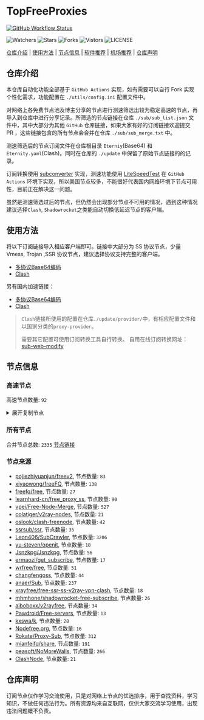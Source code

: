 # TopFreeProxies
[![GitHub Workflow Status](https://github.com/Jason6111/topfreeproxies/actions/workflows/get-proxies.yml/badge.svg)](https://github.com/Jason6111/TopFreeProxies/actions/workflows/get-proxies.yml) 

![Watchers](https://img.shields.io/github/watchers/Jason6111/topfreeproxies) ![Stars](https://img.shields.io/github/stars/Jason6111/topfreeproxies) ![Forks](https://img.shields.io/github/forks/Jason6111/topfreeproxies) ![Vistors](https://visitor-badge.laobi.icu/badge?page_id=Jason6111.topfreeproxies) ![LICENSE](https://img.shields.io/badge/license-CC%20BY--SA%204.0-green.svg)

[仓库介绍](https://github.com/Jason6111/TopFreeProxies#仓库介绍) | [使用方法](https://github.com/Jason6111/TopFreeProxies#使用方法) | [节点信息](https://github.com/Jason6111/TopFreeProxies#节点信息) | [软件推荐](https://github.com/Jason6111/TopFreeProxies#客户端选择) | [机场推荐](https://github.com/Jason6111/TopFreeProxies#机场推荐) | [仓库声明](https://github.com/Jason6111/TopFreeProxies#仓库声明)

## 仓库介绍
本仓库自动化功能全部基于 `GitHub Actions` 实现，如有需要可以自行 Fork 实现个性化需求，功能配置在 `./utils/config.ini` 配置文件中。

对网络上各免费节点池及博主分享的节点进行测速筛选出较为稳定高速的节点，再导入到仓库中进行分享记录。所筛选的节点链接在仓库 `./sub/sub_list.json` 文件中，其中大部分为其他 `GitHub` 仓库链接，如果大家有好的订阅链接欢迎提交 PR ，这些链接包含的所有节点会合并在仓库 `./sub/sub_merge.txt` 中。

测速筛选后的节点订阅文件在仓库根目录 `Eterniy`(Base64) 和 `Eternity.yaml`(Clash)。同时在仓库的 `./update` 中保留了原始节点链接的的记录。

订阅转换使用 [subconverter](https://github.com/tindy2013/subconverter) 实现，测速功能使用 [LiteSpeedTest](https://github.com/xxf098/LiteSpeedTest) 在 `GitHub Actions` 环境下实现，所以美国节点较多，不能很好代表国内网络环境下节点可用性，目前正在解决这一问题。

虽然是测速筛选过后的节点，但仍然会出现部分节点不可用的情况，遇到这种情况建议选择`Clash`, `Shadowrocket`之类能自动切换低延迟节点的客户端。

## 使用方法
将以下订阅链接导入相应客户端即可。链接中大部分为 SS 协议节点，少量 Vmess, Trojan ,SSR 协议节点，建议选择协议支持完整的客户端。

- [多协议Base64编码](https://raw.githubusercontent.com/Jason6111/TopFreeProxies/master/Eternity)
- [Clash](https://raw.githubusercontent.com/Jason6111/TopFreeProxies/master/Eternity.yaml)

另有国内加速链接：

- [多协议Base64编码](https://fastly.jsdelivr.net/gh/Jason6111/TopFreeProxies@master/Eternity)
- [Clash](https://fastly.jsdelivr.net/gh/Jason6111/TopFreeProxies@master/Eternity.yaml)

>`Clash`链接所使用的配置在仓库`./update/provider/`中，有相应配置文件和以国家分类的`proxy-provider`。
>
>需要其它配置可使用订阅转换工具自行转换。
>自用在线订阅转换网址：[sub-web-modify](https://sub.v1.mk/)

## 节点信息
### 高速节点
高速节点数量: `92`
<details>
  <summary>展开复制节点</summary>

    vmess://eyJ2IjoiMiIsInBzIjoi8J+Hr/Cfh7Ug5pel5pysXzExMDIyMDgiLCJhZGQiOiI0Ny45MS4xMS4yMyIsInBvcnQiOiI0NDMiLCJ0eXBlIjoibm9uZSIsImlkIjoiOTE2NDZmOWEtYjRlOS00YWNhLWJmZTMtODg5MmIzZTU4ZmU3IiwiYWlkIjoiMCIsIm5ldCI6IndzIiwicGF0aCI6Ii9yYXkiLCJob3N0IjoibGczMC5jZmNkbjMueHl6IiwidGxzIjoidGxzIn0=
    vmess://eyJ2IjoiMiIsInBzIjoi8J+Hr/Cfh7Ug5pel5pysXzExMDIyMzUiLCJhZGQiOiI4LjIwOS4yNTMuMjIiLCJwb3J0IjoiNDQzIiwidHlwZSI6Im5vbmUiLCJpZCI6IjkxNjQ2ZjlhLWI0ZTktNGFjYS1iZmUzLTg4OTJiM2U1OGZlNyIsImFpZCI6IjAiLCJuZXQiOiJ3cyIsInBhdGgiOiIvcmF5IiwiaG9zdCI6ImxnMzAuY2ZjZG4zLnh5eiIsInRscyI6InRscyJ9
    vmess://eyJ2IjoiMiIsInBzIjoi8J+HuPCfh6wg5paw5Yqg5Z2hXzExMDIyNzAiLCJhZGQiOiIxMDMuMjUzLjI0Ljk4IiwicG9ydCI6IjgwIiwidHlwZSI6Im5vbmUiLCJpZCI6Ijg1NGZjMDY5LTIzYmMtNGRkOS05YzE0LTlmM2JjNTBhM2I3NiIsImFpZCI6IjAiLCJuZXQiOiJ3cyIsInBhdGgiOiIvZmFzdHNzaC9zb2JlcnQ1LzYzNTA2Njk2YjA4MDYvIiwiaG9zdCI6IiIsInRscyI6IiJ9
    vmess://eyJ2IjoiMiIsInBzIjoi8J+Hr/Cfh7Ug5pel5pysXzExMDIyMDUiLCJhZGQiOiI0Ny45MS4yMy4xODIiLCJwb3J0IjoiNDQzIiwidHlwZSI6Im5vbmUiLCJpZCI6IjU3MjEyNmY4LTUzMDEtODNjMi0wYTI2LWMzMGNlZDNkYjdjNCIsImFpZCI6IjAiLCJuZXQiOiJ3cyIsInBhdGgiOiIvd216bXZ3cyIsImhvc3QiOiJnb29kZmFtaWx5MTkuc2l0ZSIsInRscyI6InRscyJ9
    trojan://f2117e99-9b6e-47fd-b0a9-634a0b15b998@jgw2.gaox.ml:443?allowInsecure=0#%F0%9F%87%AF%F0%9F%87%B5%20%5B11-02%5D-%F0%9F%87%AF%F0%9F%87%B5-%E6%97%A5%E6%9C%AC-3802-jgw2.gaox.ml
    trojan://b291d129-ee55-4801-a9b8-b5316e5c37b7@jgwcc3.gaox.ml:443?allowInsecure=0#%F0%9F%87%B0%F0%9F%87%B7%20%5B11-02%5D-%F0%9F%87%B0%F0%9F%87%B7-%E9%9F%A9%E5%9B%BD%E6%98%A5%E5%B7%9D-254-jgwcc3.gaox.ml
    ss://Y2hhY2hhMjAtaWV0Zi1wb2x5MTMwNTpjOWRhYTYxNi0zZDY3LTQwNzgtOWZhNS0yOWVmYTRiMzE4ZTI@xjp2.paolujichang.com:81#%F0%9F%87%B8%F0%9F%87%AC%20%5B11-02%5D-%F0%9F%87%B8%F0%9F%87%AC-%E6%96%B0%E5%8A%A0%E5%9D%A1-3128-xjp2.paolujichang.com
    trojan://16c267c7-9734-4703-b3fb-5a23c2ab7fda@43.198.12.229:28443?allowInsecure=0#%F0%9F%87%AF%F0%9F%87%B5%20%5B11-02%5D-%F0%9F%87%AF%F0%9F%87%B5-%E6%97%A5%E6%9C%AC-178-43.198.12.229
    trojan://16c8c162-71ef-4d19-8a8e-c690aeb998d7@tr-jp.sy-fly.net:12888?allowInsecure=0#%F0%9F%87%B8%F0%9F%87%AC%20%5B11-02%5D-%F0%9F%87%B8%F0%9F%87%AC-%E6%96%B0%E5%8A%A0%E5%9D%A1-070-tr-jp.sy-fly.net
    trojan://275d9aa8-b271-43d1-b1cf-1f3e6e881047@zf1.windowsupdate1.com:50010?allowInsecure=0#%F0%9F%87%AF%F0%9F%87%B5%20%5B11-02%5D-%F0%9F%87%AF%F0%9F%87%B5-%E6%97%A5%E6%9C%AC-4094-zf1.windowsupdate1.com
    trojan://27d01290-3763-11ed-90db-1239d0255272@sg1-trojan.bonds.id:443?allowInsecure=0#%F0%9F%87%B8%F0%9F%87%AC%20%5B11-02%5D-%F0%9F%87%B8%F0%9F%87%AC-%E6%96%B0%E5%8A%A0%E5%9D%A1-398-sg1-trojan.bonds.id
    trojan://28bccca2-43d2-47f8-bd63-b1361ce7d362@kh.iamnotagoodman.com:443?allowInsecure=0#%F0%9F%87%AD%F0%9F%87%B0%20%5B11-02%5D-%F0%9F%87%AD%F0%9F%87%B0-%E9%A6%99%E6%B8%AF-394-kh.iamnotagoodman.com
    trojan://2f95d996-e911-4b1b-82b1-1d86bf2c517d@23.100.91.117:443?allowInsecure=0#%F0%9F%87%AD%F0%9F%87%B0%20%5B11-02%5D-%F0%9F%87%AD%F0%9F%87%B0-%E9%A6%99%E6%B8%AF-046-23.100.91.117
    trojan://35b65b31-174e-4007-ad65-8eae6d7b8c41@tw01.henet.top:30000?allowInsecure=0#%F0%9F%87%A8%F0%9F%87%B3%20%5B11-02%5D-%F0%9F%87%B9%F0%9F%87%BC-%E5%8F%B0%E6%B9%BE%E8%8A%B1%E8%8E%B2%E5%8E%BF-008-tw01.henet.top
    trojan://36ebef7d1b1d6205fd0c55f28800e674@45.66.134.219:443?allowInsecure=0#%F0%9F%87%AF%F0%9F%87%B5%20%5B11-02%5D-%F0%9F%87%AF%F0%9F%87%B5-%E6%97%A5%E6%9C%AC-4036-45.66.134.219
    trojan://423b4a2b-987f-46a7-9222-776839117b3a@31.72img.xyz:443?allowInsecure=0#%F0%9F%87%B8%F0%9F%87%AC%20%5B11-02%5D-%F0%9F%87%B8%F0%9F%87%AC-%E6%96%B0%E5%8A%A0%E5%9D%A1-660-31.72img.xyz
    trojan://4c7985e0-79e8-11eb-b8d3-1239d0255272@103.253.24.216:443?allowInsecure=0#%F0%9F%87%B8%F0%9F%87%AC%20%5B11-02%5D-%F0%9F%87%B8%F0%9F%87%AC-%E6%96%B0%E5%8A%A0%E5%9D%A1-648-103.253.24.216
    trojan://5d1b3b0a-de2a-4731-938d-4c7e15f034c1@43.229.153.148:50418?allowInsecure=0#%F0%9F%87%AF%F0%9F%87%B5%20%5B11-02%5D-%F0%9F%87%AF%F0%9F%87%B5-%E6%97%A5%E6%9C%AC-3376-43.229.153.148
    trojan://6c8b18adb11737af@211.72.35.152:3389?allowInsecure=0#%F0%9F%87%A8%F0%9F%87%B3%20%5B11-02%5D-%F0%9F%87%B9%F0%9F%87%BC-%E5%8F%B0%E6%B9%BE-696-211.72.35.152
    trojan://6c8b18adb11737af@211.72.35.155:3389?allowInsecure=0#%F0%9F%87%A8%F0%9F%87%B3%20%5B11-02%5D-%F0%9F%87%B9%F0%9F%87%BC-%E5%8F%B0%E6%B9%BE-694-211.72.35.155
    trojan://6c8b18adb11737af@211.72.35.158:3389?allowInsecure=0#%F0%9F%87%A8%F0%9F%87%B3%20%5B11-02%5D-%F0%9F%87%B9%F0%9F%87%BC-%E5%8F%B0%E6%B9%BE-692-211.72.35.158
    trojan://6c8b18adb11737af@60.249.3.125:3389?allowInsecure=0#%F0%9F%87%A8%F0%9F%87%B3%20%5B11-02%5D-%F0%9F%87%B9%F0%9F%87%BC-%E5%8F%B0%E6%B9%BE-324-60.249.3.125
    trojan://6c8b18adb11737af@60.249.3.226:3389?allowInsecure=0#%F0%9F%87%A8%F0%9F%87%B3%20%5B11-02%5D-%F0%9F%87%B9%F0%9F%87%BC-%E5%8F%B0%E6%B9%BE-690-60.249.3.226
    trojan://6c8b18adb11737af@60.249.3.228:3389?allowInsecure=0#%F0%9F%87%A8%F0%9F%87%B3%20%5B11-02%5D-%F0%9F%87%B9%F0%9F%87%BC-%E5%8F%B0%E6%B9%BE-078-60.249.3.228
    trojan://6c8b18adb11737af@60.249.3.230:3389?allowInsecure=0#%F0%9F%87%A8%F0%9F%87%B3%20%5B11-02%5D-%F0%9F%87%B9%F0%9F%87%BC-%E5%8F%B0%E6%B9%BE-688-60.249.3.230
    trojan://6d8d2ced-54da-4e79-bfae-2ed55345b954@23.100.91.146:443?allowInsecure=0#%F0%9F%87%AD%F0%9F%87%B0%20%5B11-02%5D-%F0%9F%87%AD%F0%9F%87%B0-%E9%A6%99%E6%B8%AF-552-23.100.91.146
    trojan://6d8d2ced-54da-4e79-bfae-2ed55345b954@23.100.91.61:443?allowInsecure=0#%F0%9F%87%AD%F0%9F%87%B0%20%5B11-02%5D-%F0%9F%87%AD%F0%9F%87%B0-%E9%A6%99%E6%B8%AF-003-23.100.91.61
    trojan://750a29bf-0a40-437f-b120-38de74ae7eaf@141.147.191.85:28443?allowInsecure=0#%F0%9F%87%AF%F0%9F%87%B5%20%5B11-02%5D-%F0%9F%87%AF%F0%9F%87%B5-%E6%97%A5%E6%9C%AC%E4%B8%9C%E4%BA%AC-4044-141.147.191.85
    trojan://750a29bf-0a40-437f-b120-38de74ae7eaf@210.0.158.220:28443?allowInsecure=0#%F0%9F%87%AD%F0%9F%87%B0%20%5B11-02%5D-%F0%9F%87%AD%F0%9F%87%B0-%E9%A6%99%E6%B8%AF-3808-210.0.158.220
    trojan://7a9a3bb7-43b4YWVzLTI1Ni1nY206eHBRd3lWNFc1RmRBNk5NQU5KSng3M1VT@2.58.242.43:443?allowInsecure=0#%F0%9F%87%A8%F0%9F%87%B3%20%5B11-02%5D-%F0%9F%87%B9%F0%9F%87%BC-%E5%8F%B0%E6%B9%BE-3980-2.58.242.43
    trojan://7b06d22a8a7c764f@211.72.35.156:3389?allowInsecure=0#%F0%9F%87%A8%F0%9F%87%B3%20%5B11-02%5D-%F0%9F%87%B9%F0%9F%87%BC-%E5%8F%B0%E6%B9%BE-180-211.72.35.156
    trojan://7b06d22a8a7c764f@60.249.3.229:3389?allowInsecure=0#%F0%9F%87%A8%F0%9F%87%B3%20%5B11-02%5D-%F0%9F%87%B9%F0%9F%87%BC-%E5%8F%B0%E6%B9%BE-684-60.249.3.229
    trojan://7b06d22a8a7c764f@60.249.3.231:3389?allowInsecure=0#%F0%9F%87%A8%F0%9F%87%B3%20%5B11-02%5D-%F0%9F%87%B9%F0%9F%87%BC-%E5%8F%B0%E6%B9%BE-682-60.249.3.231
    trojan://7x42LetRa0@106.180.225.69:1443?allowInsecure=0#%F0%9F%87%AF%F0%9F%87%B5%20%5B11-02%5D-%F0%9F%87%AF%F0%9F%87%B5-%E6%97%A5%E6%9C%AC-158-106.180.225.69
    trojan://9010950e-8e09-486a-bf96-3b0cf22097b4@sg1.sanfen001.pics:443?allowInsecure=0#%F0%9F%87%B8%F0%9F%87%AC%20%5B11-02%5D-%F0%9F%87%B8%F0%9F%87%AC-%E6%96%B0%E5%8A%A0%E5%9D%A1-674-sg1.sanfen001.pics
    trojan://94a08db5-db61-487a-b208-c66445f32737@1024sg99.tfzhc.top:443?allowInsecure=0#%F0%9F%87%B8%F0%9F%87%AC%20%5B11-02%5D-%F0%9F%87%B8%F0%9F%87%AC-%E6%96%B0%E5%8A%A0%E5%9D%A1-3360-1024sg99.tfzhc.top
    trojan://9c48615a-d5e7-366c-907f-19a105b17451@211.72.174.126:443?allowInsecure=0#%F0%9F%87%A8%F0%9F%87%B3%20%5B11-02%5D-%F0%9F%87%B9%F0%9F%87%BC-%E5%8F%B0%E6%B9%BE-076-211.72.174.126
    trojan://A5gRXcqzaSY2lN87FaDxx34Ka33ROYj9eSZFIDCueEyl8ySBn0TpwC3OCApDZ6@121.78.213.3:443?allowInsecure=0#%F0%9F%87%B0%F0%9F%87%B7%20%5B11-02%5D-%F0%9F%87%B0%F0%9F%87%B7-%E9%9F%A9%E5%9B%BD-570-121.78.213.3
    trojan://ED177480-E516-11EA-8B44-BBC4E882BA0B@tw01.balala2016.xyz:20261?allowInsecure=0#%F0%9F%87%A8%F0%9F%87%B3%20%5B11-02%5D-%F0%9F%87%B9%F0%9F%87%BC-%E5%8F%B0%E6%B9%BE%E6%96%B0%E7%AB%B9%E5%B8%82-3984-tw01.balala2016.xyz
    trojan://H5sVBuzPFUgVTdY8Ry@pro-tw1-4.nigirocloud.com:443?allowInsecure=0#%F0%9F%87%A8%F0%9F%87%B3%20%5B11-02%5D-%F0%9F%87%B9%F0%9F%87%BC-%E5%8F%B0%E6%B9%BE-700-pro-tw1-4.nigirocloud.com
    trojan://ZDAAFTxBNu5j9pl3Re834a3xSXwOZYeIlE30Dp86qc7yYgKaDCaROCSSnz2FCy@47.52.101.237:443?allowInsecure=0#%F0%9F%87%AD%F0%9F%87%B0%20%5B11-02%5D-%F0%9F%87%AD%F0%9F%87%B0-%E9%A6%99%E6%B8%AF-524-47.52.101.237
    trojan://ZlYZ0KxC8uxngp736aR34y3TaFwFOC95DO2XR8yeeAD3cESNDSCBqAYIjpaSlz@219.76.13.175:443?allowInsecure=0#%F0%9F%87%AD%F0%9F%87%B0%20%5B11-02%5D-%F0%9F%87%AD%F0%9F%87%B0-%E9%A6%99%E6%B8%AF-538-219.76.13.175
    trojan://affae2e0-e84b-11ec-b09f-1239d0255272@trojan1.udpgw.com:443?allowInsecure=0#%F0%9F%87%B8%F0%9F%87%AC%20%5B11-02%5D-%F0%9F%87%B8%F0%9F%87%AC-%E6%96%B0%E5%8A%A0%E5%9D%A1-198-trojan1.udpgw.com
    trojan://b1171e62-aad8-46dc-8014-1478a9aabb04@download2hkt.windowsupdate.lol:443?allowInsecure=0#%F0%9F%87%AD%F0%9F%87%B0%20%5B11-02%5D-%F0%9F%87%AD%F0%9F%87%B0-%E9%A6%99%E6%B8%AF-3804-download2hkt.windowsupdate.lol
    ss://Y2hhY2hhMjAtaWV0Zi1wb2x5MTMwNTpzejdqMQ@sg4-ss.sshstores.net:8388#%F0%9F%87%BA%F0%9F%87%B8%20%5B11-02%5D-%F0%9F%87%BA%F0%9F%87%B8-%E7%BE%8E%E5%9B%BD-3132-sg4-ss.sshstores.net
    ss://YWVzLTI1Ni1nY206WTZSOXBBdHZ4eHptR0M@38.91.106.51:443#%F0%9F%87%BA%F0%9F%87%B8%20%5B11-02%5D-%F0%9F%87%BA%F0%9F%87%B8-%E7%BE%8E%E5%9B%BD-3094-38.91.106.51
    ss://YWVzLTI1Ni1nY206ZTRGQ1dyZ3BramkzUVk@169.197.141.39:443#%F0%9F%87%BA%F0%9F%87%B8%20%5B11-02%5D-%F0%9F%87%A6%F0%9F%87%B6-%E5%8C%97%E7%BE%8E%E5%9C%B0%E5%8C%BA-140-169.197.141.39
    ss://YWVzLTI1Ni1jZmI6OWQ2Y2NlYWEzNzNiZjJjOGFjYjIyZTYwYjZhNThiZTY@45.33.88.190:443#%F0%9F%87%BA%F0%9F%87%B8%20-%E7%BE%8E%E5%9B%BD-45.33.88.190
    ss://YWVzLTI1Ni1jZmI6OWQ2Y2NlYWEzNzNiZjJjOGFjYjIyZTYwYjZhNThiZTY@45.79.79.37:443#%F0%9F%87%BA%F0%9F%87%B8%20-%E7%BE%8E%E5%9B%BD-45.79.79.37
    ssr://Z3p5ZC0wMS5jY3RlbGVzY29wZS54eXo6NDE5OTk6YXV0aF9hZXMxMjhfbWQ1OmFlcy0yNTYtY2ZiOnRsczEuMl90aWNrZXRfYXV0aDphRWRyVVRZNU1UVjBSQS8_Z3JvdXA9VTFOU1VISnZkbWxrWlhJJnJlbWFya3M9OEotSHV2Q2ZoN2dnTGVlLWp1V2J2UzFuZW5sa0xUQXhMbU5qZEdWc1pYTmpiM0JsTG5oNWVnJm9iZnNwYXJhbT1ZV3BoZUM1dGFXTnliM052Wm5RdVkyOXQmcHJvdG9wYXJhbT1NVEkwT1RFMU9rbFVlVEpEYkhoUlJGWQ
    trojan://%21str111111@www.cjf0423.cf:443?allowInsecure=0#%F0%9F%87%BA%F0%9F%87%B8%20%5B11-02%5D-%F0%9F%87%BA%F0%9F%87%B8-%E7%BE%8E%E5%9B%BD-182-www.cjf0423.cf
    trojan://0f253dfd-ab4c-414e-84c0-cb0c5a279899@jp01.awcloud.top:443?allowInsecure=0#%F0%9F%87%BA%F0%9F%87%B8%20%5B11-02%5D-%F0%9F%87%BA%F0%9F%87%B8-%E7%BE%8E%E5%9B%BD-040-jp01.awcloud.top
    trojan://0f76f49a-f531-4707-8622-2f8e88c38624@us02.henet.top:30000?allowInsecure=0#%F0%9F%87%BA%F0%9F%87%B8%20%5B11-02%5D-%F0%9F%87%BA%F0%9F%87%B8-%E7%BE%8E%E5%9B%BD-3366-us02.henet.top
    trojan://176196e4-7cf7-4561-87a9-21a1b4e344be@ap.liangyuandian.top:443?allowInsecure=0#%F0%9F%87%BA%F0%9F%87%B8%20%5B11-02%5D-%F0%9F%87%BA%F0%9F%87%B8-%E7%BE%8E%E5%9B%BD-4046-ap.liangyuandian.top
    trojan://21a387ca-5461-47d5-bf2c-a68bad0ca970@de.liangyuandian.top:443?allowInsecure=0#%F0%9F%87%BA%F0%9F%87%B8%20%5B11-02%5D-%F0%9F%87%BA%F0%9F%87%B8-%E7%BE%8E%E5%9B%BD-304-de.liangyuandian.top
    trojan://26e219f2-5c2a-356c-9767-9fd681cc0134@165.154.235.186:24567?allowInsecure=0#%F0%9F%87%A8%F0%9F%87%A6%20%5B11-02%5D-%F0%9F%87%A8%F0%9F%87%A6-%E5%8A%A0%E6%8B%BF%E5%A4%A7-312-165.154.235.186
    trojan://28bccca2-43d2-47f8-bd63-b1361ce7d362@de.iamnotagoodman.com:443?allowInsecure=0#%F0%9F%87%BA%F0%9F%87%B8%20%5B11-02%5D-%F0%9F%87%BA%F0%9F%87%B8-%E7%BE%8E%E5%9B%BD-3382-de.iamnotagoodman.com
    trojan://2f95d996-e911-4b1b-82b1-1d86bf2c517d@dl-hk2.efpan.one:443?allowInsecure=0#%F0%9F%87%BA%F0%9F%87%B8%20%5B11-02%5D-%F0%9F%87%BA%F0%9F%87%B8-%E7%BE%8E%E5%9B%BD-4034-dl-hk2.efpan.one
    trojan://38239dd0-902b-11eb-afc1-1239d0255272@us-trojan.bonds.id:443?allowInsecure=0#%F0%9F%87%BA%F0%9F%87%B8%20%5B11-02%5D-%F0%9F%87%BA%F0%9F%87%B8-%E7%BE%8E%E5%9B%BD%E5%BC%97%E5%90%89%E5%B0%BC%E4%BA%9A%E5%B7%9E%E6%96%87%E7%89%B9%E5%B1%B1%E5%86%9C%E5%9C%BA-3270-us-trojan.bonds.id
    trojan://3d6e81e4-c6df-32ad-a808-e83d4fd1ca1a@azhj001.xibai6.top:20716?allowInsecure=0#%F0%9F%87%BA%F0%9F%87%B8%20%5B11-02%5D-%F0%9F%87%BA%F0%9F%87%B8-%E7%BE%8E%E5%9B%BD-562-azhj001.xibai6.top
    trojan://4V4kxVXmcg5Yn2DqF2@ty1-1.nigirocloud.com:443?allowInsecure=0#%F0%9F%87%BA%F0%9F%87%B8%20%5B11-02%5D-%F0%9F%87%BA%F0%9F%87%B8-%E7%BE%8E%E5%9B%BD-680-ty1-1.nigirocloud.com
    trojan://54f4dd9a-6a6c-4c84-b328-4a51da70793e@625us.ok365.cyou:443?allowInsecure=0#%F0%9F%87%A8%F0%9F%87%A6%20%5B11-02%5D-%F0%9F%87%A8%F0%9F%87%A6-%E5%8A%A0%E6%8B%BF%E5%A4%A7-604-625us.ok365.cyou
    trojan://640e3ef0-9c44-49a8-98f6-0895b11eecd6@t03.ssrsub.com.xyz:443?allowInsecure=0#%F0%9F%87%BA%F0%9F%87%B8%20%5B11-02%5D-%F0%9F%87%BA%F0%9F%87%B8-%E7%BE%8E%E5%9B%BD-360-t03.ssrsub.com.xyz
    trojan://67960bfb-00de-4a6b-9a7a-e74fc9e8b158@149.56.141.11:443?allowInsecure=0#%F0%9F%87%A8%F0%9F%87%A6%20%5B11-02%5D-%F0%9F%87%A8%F0%9F%87%A6-%E5%8A%A0%E6%8B%BF%E5%A4%A7-4016-149.56.141.11
    trojan://6A30qqSh8W@45.136.14.70:15410?allowInsecure=0#%F0%9F%87%BA%F0%9F%87%B8%20%5B11-02%5D-%F0%9F%87%BA%F0%9F%87%B8-%E7%BE%8E%E5%9B%BD-592-45.136.14.70
    trojan://6c8b18adb11737af@134.195.101.32:3389?allowInsecure=0#%F0%9F%87%BA%F0%9F%87%B8%20%5B11-02%5D-%F0%9F%87%A6%F0%9F%87%B6-%E5%8C%97%E7%BE%8E%E5%9C%B0%E5%8C%BA-608-134.195.101.32
    trojan://6d8d2ced-54da-4e79-bfae-2ed55345b954@20.222.103.147:443?allowInsecure=0#%F0%9F%87%BA%F0%9F%87%B8%20%5B11-02%5D-%F0%9F%87%BA%F0%9F%87%B8-%E7%BE%8E%E5%9B%BD-642-20.222.103.147
    vmess://eyJ2IjoiMiIsInBzIjoi8J+HqfCfh6og5b635Zu9XzExMDIwODEiLCJhZGQiOiI4LjIwOS4xMTcuNCIsInBvcnQiOiI0NDMiLCJ0eXBlIjoibm9uZSIsImlkIjoiNTcyMTI2ZjgtNTMwMS04M2MyLTBhMjYtYzMwY2VkM2RiN2M0IiwiYWlkIjoiMCIsIm5ldCI6IndzIiwicGF0aCI6Ii93bXptdndzIiwiaG9zdCI6Imdvb2RmYW1pbHkxOS5zaXRlIiwidGxzIjoidGxzIn0=
    vmess://eyJ2IjoiMiIsInBzIjoi8J+HqfCfh6og5b635Zu9XzExMDIwODkiLCJhZGQiOiI4LjIwOS44Mi4xMzAiLCJwb3J0IjoiNDQzIiwidHlwZSI6Im5vbmUiLCJpZCI6IjU3MjEyNmY4LTUzMDEtODNjMi0wYTI2LWMzMGNlZDNkYjdjNCIsImFpZCI6IjAiLCJuZXQiOiJ3cyIsInBhdGgiOiIvd216bXZ3cyIsImhvc3QiOiJnb29kZmFtaWx5MTkuc2l0ZSIsInRscyI6InRscyJ9
    vmess://eyJ2IjoiMiIsInBzIjoi8J+HqfCfh6og5b635Zu9XzExMDIwODAiLCJhZGQiOiI4LjIwOS4xMTIuMTcxIiwicG9ydCI6IjQ0MyIsInR5cGUiOiJub25lIiwiaWQiOiI1NzIxMjZmOC01MzAxLTgzYzItMGEyNi1jMzBjZWQzZGI3YzQiLCJhaWQiOiIwIiwibmV0Ijoid3MiLCJwYXRoIjoiL3dtem12d3MiLCJob3N0IjoiZ29vZGZhbWlseTE5LnNpdGUiLCJ0bHMiOiJ0bHMifQ==
    vmess://eyJ2IjoiMiIsInBzIjoi8J+HqfCfh6og5b635Zu9XzExMDIxMjAiLCJhZGQiOiI4LjIwOS42OC40MiIsInBvcnQiOiI0NDMiLCJ0eXBlIjoibm9uZSIsImlkIjoiOTE2NDZmOWEtYjRlOS00YWNhLWJmZTMtODg5MmIzZTU4ZmU3IiwiYWlkIjoiMCIsIm5ldCI6IndzIiwicGF0aCI6Ii9yYXkiLCJob3N0IjoibGczMC5jZmNkbjMueHl6IiwidGxzIjoidGxzIn0=
    vmess://eyJ2IjoiMiIsInBzIjoi8J+HqfCfh6og5b635Zu9XzExMDIxMjIiLCJhZGQiOiI0Ny45MS43Ni43NCIsInBvcnQiOiI0NDMiLCJ0eXBlIjoibm9uZSIsImlkIjoiOTE2NDZmOWEtYjRlOS00YWNhLWJmZTMtODg5MmIzZTU4ZmU3IiwiYWlkIjoiMCIsIm5ldCI6IndzIiwicGF0aCI6Ii9yYXkiLCJob3N0IjoibGczMC5jZmNkbjMueHl6IiwidGxzIjoidGxzIn0=
    vmess://eyJ2IjoiMiIsInBzIjoi8J+HqfCfh6og5b635Zu9XzExMDIxMjEiLCJhZGQiOiI4LjIwOS4xMDQuMTAzIiwicG9ydCI6IjQ0MyIsInR5cGUiOiJub25lIiwiaWQiOiI5MTY0NmY5YS1iNGU5LTRhY2EtYmZlMy04ODkyYjNlNThmZTciLCJhaWQiOiIwIiwibmV0Ijoid3MiLCJwYXRoIjoiL3JheSIsImhvc3QiOiJsZzMwLmNmY2RuMy54eXoiLCJ0bHMiOiJ0bHMifQ==
    vmess://eyJ2IjoiMiIsInBzIjoi8J+HrvCfh6kg5Y2w5bqm5bC86KW/5LqaXzExMDIwMDIiLCJhZGQiOiJpZC1sYi52aGF4Lm5ldCIsInBvcnQiOiI4MCIsInR5cGUiOiJub25lIiwiaWQiOiI2ZmVhMTY0OS00MjViLTQwOTItYmY1My0yOTc5MjE1MmM5MjUiLCJhaWQiOiIwIiwibmV0Ijoid3MiLCJwYXRoIjoiL3NzaGtpdC9BcnNoYW04NTIzMS82MzQ3ZDA4MDIyYjkxLyIsImhvc3QiOiJpZC1sYi52aGF4Lm5ldCIsInRscyI6IiJ9
    ss://Y2hhY2hhMjAtaWV0Zi1wb2x5MTMwNTpkM3BMdGpVMUhyNUE@95.142.160.63:443#%F0%9F%87%AB%F0%9F%87%B7%20%5B11-02%5D-%F0%9F%87%AB%F0%9F%87%B7-%E6%B3%95%E5%9B%BD-142-95.142.160.63
    vmess://eyJ2IjoiMiIsInBzIjoi6L+Z5Lqb6IqC54K55Y+q6IO95aSH55So5oiW6ICF6Ziy5q2i5aSx6IGU77yM6Jm954S26LSo6YeP5bm25LiN5piv5b6I5aW977yM5Lmf6K+35L2O6LCD5L2/55SoKSA3NCIsImFkZCI6IjEwNC4xOC43LjEzOCIsInBvcnQiOiI0NDMiLCJ0eXBlIjoibm9uZSIsImlkIjoiM2I1ZTI1OGUtOGM1ZS00NWQzLWI3ZDItMDJjOGY1ZmMwYmIyIiwiYWlkIjoiNjQiLCJuZXQiOiJ3cyIsInBhdGgiOiIvIiwiaG9zdCI6IjEwNC4xOC43LjEzOCIsInRscyI6InRscyJ9
    ss://YWVzLTI1Ni1nY206V0N1ejd5cmZaU0NRUVhTTnJ0R1B6MkhU@86.106.136.125:50168#%E8%BF%99%E4%BA%9B%E8%8A%82%E7%82%B9%E5%8F%AA%E8%83%BD%E5%A4%87%E7%94%A8%E6%88%96%E8%80%85%E9%98%B2%E6%AD%A2%E5%A4%B1%E8%81%94%EF%BC%8C%E8%99%BD%E7%84%B6%E8%B4%A8%E9%87%8F%E5%B9%B6%E4%B8%8D%E6%98%AF%E5%BE%88%E5%A5%BD%EF%BC%8C%E4%B9%9F%E8%AF%B7%E4%BD%8E%E8%B0%83%E4%BD%BF%E7%94%A8%29%2072
    vmess://eyJ2IjoiMiIsInBzIjoi6L+Z5Lqb6IqC54K55Y+q6IO95aSH55So5oiW6ICF6Ziy5q2i5aSx6IGU77yM6Jm954S26LSo6YeP5bm25LiN5piv5b6I5aW977yM5Lmf6K+35L2O6LCD5L2/55SoKSA3MCIsImFkZCI6ImNmLjczMTgwOC50ayIsInBvcnQiOiI0NDMiLCJ0eXBlIjoibm9uZSIsImlkIjoiNDJiYjZlYzEtODZkZi00M2VmLWE5M2ItNzBhOTgxZjhmZDNmIiwiYWlkIjoiMCIsIm5ldCI6IndzIiwicGF0aCI6Ii9tbHltdndzIiwiaG9zdCI6ImNmLjczMTgwOC50ayIsInRscyI6InRscyJ9
    ssr://MTQ2LjE5LjE5Ni4xNDY6NDEwMDU6YXV0aF9hZXMxMjhfc2hhMTpjaGFjaGEyMC1pZXRmOnRsczEuMl90aWNrZXRfYXV0aDplVkJMY21WNFdHRldUVUZZUm1abGVnLz9ncm91cD1VMU5TVUhKdmRtbGtaWEkmcmVtYXJrcz04Si1IcV9DZmg3Y2dMZWF6bGVXYnZTMHhORFl1TVRrdU1UazJMakUwTmcmb2Jmc3BhcmFtPU1HVmpOVFF5T0RBNE5DNWtiM2R1Ykc5aFpDNTNhVzVrYjNkemRYQmtZWFJsTG1OdmJRJnByb3RvcGFyYW09TWpnd09EUTZhMlkwTjFobQ
    ssr://MTQuMTUyLjkyLjc3OjEyMTI3OmF1dGhfYWVzMTI4X3NoYTE6YWVzLTI1Ni1jZmI6aHR0cF9zaW1wbGU6TmpoNFpHZDFPV1Y1YVdZLz9ncm91cD1VMU5TVUhKdmRtbGtaWEkmcmVtYXJrcz01Ym1fNUxpYzU1eUI1TGljNkk2ZTViaUNMVEUwTGpFMU1pNDVNaTQzTncmb2Jmc3BhcmFtPSZwcm90b3BhcmFtPU5qQXdOemMzT2pFMU5GUTRZZw
    ssr://MTQuMTUyLjkyLjcyOjEyMTI3OmF1dGhfYWVzMTI4X3NoYTE6YWVzLTI1Ni1jZmI6aHR0cF9zaW1wbGU6TmpoNFpHZDFPV1Y1YVdZLz9ncm91cD1VMU5TVUhKdmRtbGtaWEkmcmVtYXJrcz01Ym1fNUxpYzU1eUI1TGljNkk2ZTViaUNMVEUwTGpFMU1pNDVNaTQzTWcmb2Jmc3BhcmFtPVRVZFpkMDlVYXpKTlJFRXpUbnBqZFdScVNYcGFhbVIxVkZSQiZwcm90b3BhcmFtPU5qQXdOemMzT2pFMU5GUTRZZw
    ssr://MTQuMTUyLjkyLjgxOjEyMTI3OmF1dGhfYWVzMTI4X3NoYTE6YWVzLTI1Ni1jZmI6aHR0cF9zaW1wbGU6TmpoNFpHZDFPV1Y1YVdZLz9ncm91cD1VMU5TVUhKdmRtbGtaWEkmcmVtYXJrcz01Ym1fNUxpYzU1eUI1TGljNkk2ZTViaUNMVEUwTGpFMU1pNDVNaTQ0TVEmb2Jmc3BhcmFtPU1HWXdPVGsyTURBM056Y3Vkakl6WmpkdUpRJnByb3RvcGFyYW09TmpBd056YzNPakUxTkZRNEpTVQ
    vmess://eyJ2IjoiMiIsInBzIjoi6L+Z5Lqb6IqC54K55Y+q6IO95aSH55So5oiW6ICF6Ziy5q2i5aSx6IGU77yM6Jm954S26LSo6YeP5bm25LiN5piv5b6I5aW977yM5Lmf6K+35L2O6LCD5L2/55SoKSA2NyIsImFkZCI6IjEwNC4xOS4zNi4xNjAiLCJwb3J0IjoiNDQzIiwidHlwZSI6Im5vbmUiLCJpZCI6ImFkODA2NDg3LTJkMjYtNDYzNi05OGI2LWFiODVjYzg1MjFmNyIsImFpZCI6IjY0IiwibmV0Ijoid3MiLCJwYXRoIjoiLyIsImhvc3QiOiIxMDQuMTkuMzYuMTYwIiwidGxzIjoidGxzIn0=
    ssr://MjIzLjE2Ny4xNTkuMzQ6NTYxOmF1dGhfYWVzMTI4X21kNTpjaGFjaGEyMC1pZXRmOnBsYWluOmJXSnNZVzVyTVhCdmNuUS8_Z3JvdXA9VTFOU1VISnZkbWxrWlhJJnJlbWFya3M9OEotSHFQQ2ZoN01nTGVTNGl1YTF0LVc0Z2kweU1qTXVNVFkzTGpFMU9TNHpOQSZvYmZzcGFyYW09JnByb3RvcGFyYW09TlRNNU1qUTZhR3BuYW5WNU5uUTJOVFZxYW1j
    ssr://NDIuMTU3LjE5NS4yNDE6MTIxMjc6YXV0aF9hZXMxMjhfc2hhMTphZXMtMjU2LWNmYjpodHRwX3NpbXBsZTpOamg0WkdkMU9XVjVhV1kvP2dyb3VwPVUxTlNVSEp2ZG1sa1pYSSZyZW1hcmtzPTVibV81TGljNTV5QjVMaWM2STZlNWJpQ0xUUXlMakUxTnk0eE9UVXVNalF4Jm9iZnNwYXJhbT1UVWRaZDA5VWF6Sk5SRUV6VG5wamRXUnFTWHBhYW1SMVZGUkImcHJvdG9wYXJhbT1OakF3TnpjM09qRTFORlE0WWc
    ssr://NDIuMTU3LjE5NS4yNDQ6MTIxMjc6YXV0aF9hZXMxMjhfc2hhMTphZXMtMjU2LWNmYjpodHRwX3NpbXBsZTpOamg0WkdkMU9XVjVhV1kvP2dyb3VwPVUxTlNVSEp2ZG1sa1pYSSZyZW1hcmtzPTVibV81TGljNTV5QjVMaWM2STZlNWJpQ0xUUXlMakUxTnk0eE9UVXVNalEwJm9iZnNwYXJhbT1UVWRaZDA5VWF6Sk5SRUV6VG5wamRXUnFTWHBhYW1SMVZGUkJQUSZwcm90b3BhcmFtPU5qQXdOemMzT2pFMU5GUTRZZw
    ssr://NDIuMTU3LjE5NS4yNDU6MTIxMjc6YXV0aF9hZXMxMjhfc2hhMTphZXMtMjU2LWNmYjpodHRwX3NpbXBsZTpOamg0WkdkMU9XVjVhV1kvP2dyb3VwPVUxTlNVSEp2ZG1sa1pYSSZyZW1hcmtzPTVibV81TGljNTV5QjVMaWM2STZlNWJpQ0xUUXlMakUxTnk0eE9UVXVNalExJm9iZnNwYXJhbT1NR1l3T1RrMk1EQTNOemN1ZGpJelpqZHVUVEEmcHJvdG9wYXJhbT1OakF3TnpjM09qRTFORlE0WWc
    ss://YWVzLTI1Ni1jZmI6Y2Ruc3NyLnNzcnN1Yi5jb20@cdnssr.ssrsub.com:443#%F0%9F%87%BF%F0%9F%87%A6%20-%E5%8D%97%E9%9D%9E%E8%B1%AA%E7%99%BB%E7%9C%81%E7%BA%A6%E7%BF%B0%E5%86%85%E6%96%AF%E5%A0%A1-cdnssr.ssrsub.com
    ssr://aWQtMS5naXRvLmNjOjMzMjg6YXV0aF9hZXMxMjhfbWQ1OmFlcy0yNTYtY2ZiOnRsczEuMl90aWNrZXRfYXV0aDpPV2xtWVhOMC8_Z3JvdXA9VTFOU1VISnZkbWxrWlhJJnJlbWFya3M9OEotSHFQQ2ZoN01nNWJtXzVMaWM1NXlCNWJtXzViZWU1YmlDTFdsa0xURXVaMmwwYnk1all3Jm9iZnNwYXJhbT0mcHJvdG9wYXJhbT0
    ssr://bmwtMS5naXRvLmNjOjgzMzA6YXV0aF9hZXMxMjhfbWQ1OmFlcy0yNTYtY2ZiOnRsczEuMl90aWNrZXRfYXV0aDpPV2xtWVhOMC8_Z3JvdXA9VTFOU1VISnZkbWxrWlhJJnJlbWFya3M9OEotSHNfQ2ZoN0VnTGVXTWwtUzZyT1c0Z2kxdWJDMHhMbWRwZEc4dVkyTSZvYmZzcGFyYW09JnByb3RvcGFyYW09
    ssr://c2ctMS5naXRvLmNjOjgzMTphdXRoX2FlczEyOF9tZDU6YWVzLTI1Ni1jZmI6dGxzMS4yX3RpY2tldF9hdXRoOk9XbG1ZWE4wLz9ncm91cD1VMU5TVUhKdmRtbGtaWEkmcmVtYXJrcz04Si1IdVBDZmg2d2c1Ym1fNUxpYzU1eUI1TDJiNWJHeDViaUNMWE5uTFRFdVoybDBieTVqWXcmb2Jmc3BhcmFtPTc3LTlhLS1fdmUtX3ZUYzE3Ny05NzctOU1PLV92V3J2djcxM2JteHZaLS1fdlhkcGJtcnZ2NzEzZWUtX3ZYTHZ2NzEyNzctOTc3LTliMjAmcHJvdG9wYXJhbT03Ny05MjdudnY3M3Z2NzE2NzctOUd1LV92ZS1fdmUtX3ZR
    

</details>

### 所有节点
合并节点总数: `2335`
[节点链接](https://raw.githubusercontent.com/Jason6111/TopFreeProxies/master/sub/sub_merge_base64.txt)

### 节点来源
- [pojiezhiyuanjun/freev2](https://github.com/pojiezhiyuanjun/freev2), 节点数量: `83`
- [xiyaowong/freeFQ](https://github.com/xiyaowong/freeFQ), 节点数量: `138`
- [freefq/free](https://github.com/freefq/free), 节点数量: `27`
- [learnhard-cn/free_proxy_ss](https://github.com/learnhard-cn/free_proxy_ss), 节点数量: `90`
- [vpei/Free-Node-Merge](https://github.com/vpei/Free-Node-Merge), 节点数量: `527`
- [colatiger/v2ray-nodes](https://github.com/colatiger/v2ray-nodes), 节点数量: `21`
- [oslook/clash-freenode](https://github.com/oslook/clash-freenode), 节点数量: `42`
- [ssrsub/ssr](https://github.com/ssrsub/ssr), 节点数量: `35`
- [Leon406/SubCrawler](https://github.com/Leon406/SubCrawler), 节点数量: `3206`
- [yu-steven/openit](https://github.com/yu-steven/openit), 节点数量: `18`
- [Jsnzkpg/Jsnzkpg](https://github.com/Jsnzkpg/Jsnzkpg), 节点数量: `56`
- [ermaozi/get_subscribe](https://github.com/ermaozi/get_subscribe), 节点数量: `17`
- [wrfree/free](https://github.com/wrfree/free), 节点数量: `51`
- [changfengoss](https://github.com/ronghuaxueleng/get_v2), 节点数量: `44`
- [anaer/Sub](https://github.com/anaer/Sub), 节点数量: `237`
- [xrayfree/free-ssr-ss-v2ray-vpn-clash](https://github.com/xrayfree/free-ssr-ss-v2ray-vpn-clash), 节点数量: `18`
- [mhmhone/shadowrocket-free-subscribe](https://github.com/mhmhone/shadowrocket-free-subscribe), 节点数量: `26`
- [aiboboxx/v2rayfree](https://github.com/aiboboxx/v2rayfree), 节点数量: `34`
- [Pawdroid/Free-servers](https://github.com/Pawdroid/Free-servers), 节点数量: `13`
- [kxswa/k](https://github.com/kxswa/k), 节点数量: `28`
- [Nodefree.org](https://github.com/Fukki-Z/nodefree), 节点数量: `16`
- [Rokate/Proxy-Sub](https://github.com/Rokate/Proxy-Sub), 节点数量: `312`
- [mianfeifq/share](https://github.com/mianfeifq/share), 节点数量: `191`
- [peasoft/NoMoreWalls](https://github.com/peasoft/NoMoreWalls), 节点数量: `266`
- [ClashNode](https://clashnode.com/f/freenode), 节点数量: `21`


## 仓库声明
订阅节点仅作学习交流使用，只是对网络上节点的优选排序，用于查找资料，学习知识，不做任何违法行为。所有资源均来自互联网，仅供大家交流学习使用，出现违法问题概不负责。

